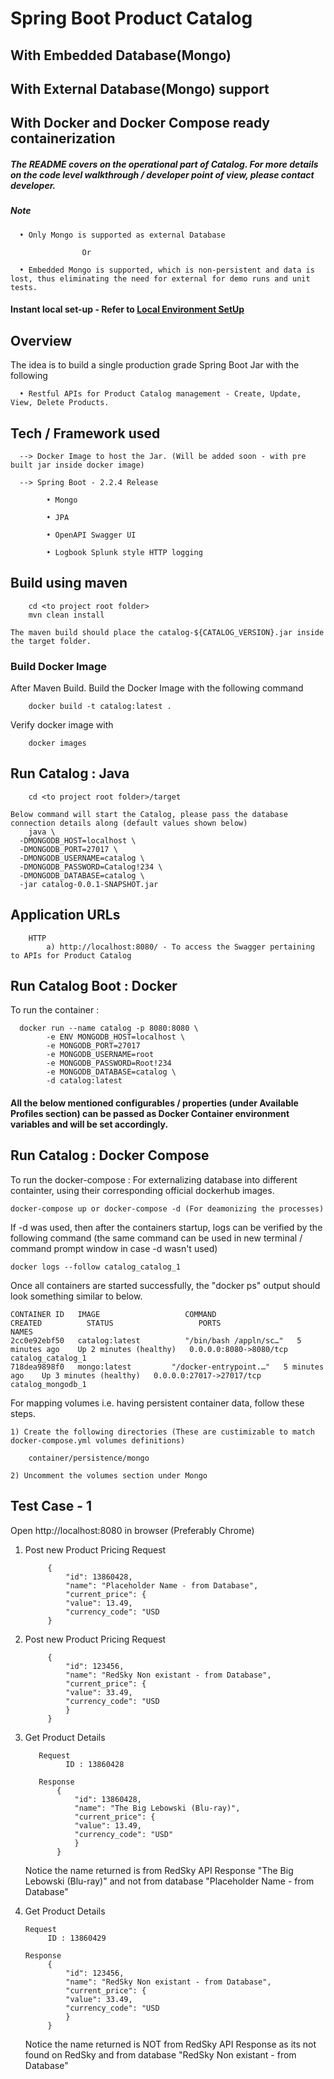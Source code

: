 # Spring Boot Product Catalog
## With Embedded Database(Mongo)
## With External Database(Mongo) support
## With Docker and Docker Compose ready containerization

##### The README covers on the operational part of Catalog. For more details on the code level walkthrough / developer point of view, please contact developer.

##### Note

      • Only Mongo is supported as external Database
      
      				Or
      
      • Embedded Mongo is supported, which is non-persistent and data is lost, thus eliminating the need for external for demo runs and unit tests.

#### Instant local set-up - Refer to  <a href="https://github.com/maheshyaddanapudi/catalog/blob/main/INIT_LOCAL_SETUP.md" target="_blank">Local Environment SetUp</a>


## Overview

The idea is to build a single production grade Spring Boot Jar with the following

      • Restful APIs for Product Catalog management - Create, Update, View, Delete Products.

## Tech / Framework used

      --> Docker Image to host the Jar. (Will be added soon - with pre built jar inside docker image)
	  			
      --> Spring Boot - 2.2.4 Release
			
            • Mongo
            
            • JPA
            
            • OpenAPI Swagger UI
            
            • Logbook Splunk style HTTP logging

## Build using maven

		cd <to project root folder>
		mvn clean install
		
	The maven build should place the catalog-${CATALOG_VERSION}.jar inside the target folder.

### Build Docker Image

After Maven Build. Build the Docker Image with the following command

	    docker build -t catalog:latest .

Verify docker image with

        docker images

## Run Catalog : Java

		cd <to project root folder>/target
		
	Below command will start the Catalog, please pass the database connection details along (default values shown below)
        java \
      -DMONGODB_HOST=localhost \
      -DMONGODB_PORT=27017 \
      -DMONGODB_USERNAME=catalog \
      -DMONGODB_PASSWORD=Catalog!234 \
      -DMONGODB_DATABASE=catalog \
      -jar catalog-0.0.1-SNAPSHOT.jar

## Application URLs

		HTTP
			a) http://localhost:8080/ - To access the Swagger pertaining to APIs for Product Catalog

## Run Catalog Boot : Docker

To run the container :

      docker run --name catalog -p 8080:8080 \
            -e ENV MONGODB_HOST=localhost \
            -e MONGODB_PORT=27017
            -e MONGODB_USERNAME=root
            -e MONGODB_PASSWORD=Root!234
            -e MONGODB_DATABASE=catalog \
            -d catalog:latest

#### All the below mentioned configurables / properties (under Available Profiles section) can be passed as Docker Container environment variables and will be set accordingly.

## Run Catalog : Docker Compose

To run the docker-compose : For externalizing database into different containter, using their corresponding official dockerhub images.

    docker-compose up or docker-compose -d (For deamonizing the processes)

If -d was used, then after the containers startup, logs can be verified by the following command (the same command can be used in new terminal / command prompt window in case -d wasn't used)

    docker logs --follow catalog_catalog_1

Once all containers are started successfully, the "docker ps" output should look something similar to below.

    CONTAINER ID   IMAGE                   COMMAND                  CREATED          STATUS                   PORTS                                              NAMES
    2cc0e92ebf50   catalog:latest          "/bin/bash /appln/sc…"   5 minutes ago    Up 2 minutes (healthy)   0.0.0.0:8080->8080/tcp                             catalog_catalog_1
    718dea9898f0   mongo:latest         "/docker-entrypoint.…"   5 minutes ago    Up 3 minutes (healthy)   0.0.0.0:27017->27017/tcp                             catalog_mongodb_1

For mapping volumes i.e. having persistent container data, follow these steps.

    1) Create the following directories (These are custimizable to match docker-compose.yml volumes definitions)

        container/persistence/mongo

    2) Uncomment the volumes section under Mongo


## Test Case - 1

Open http://localhost:8080 in browser (Preferably Chrome)

1) Post new Product Pricing Request
        
            {
                "id": 13860428,
                "name": "Placeholder Name - from Database",
                "current_price": {
                "value": 13.49,
                "currency_code": "USD
            }

2) Post new Product Pricing Request

            {
                "id": 123456,
                "name": "RedSky Non existant - from Database",
                "current_price": {
                "value": 33.49,
                "currency_code": "USD
                }
            }

3) Get Product Details 

          Request
                ID : 13860428
    
          Response
              {
                  "id": 13860428,
                  "name": "The Big Lebowski (Blu-ray)",
                  "current_price": {
                  "value": 13.49,
                  "currency_code": "USD"
                  }
              }
   
   Notice the name returned is from RedSky API Response "The Big Lebowski (Blu-ray)" and not from database "Placeholder Name - from Database"

4) Get Product Details

       Request
            ID : 13860429
    
       Response
            {
                "id": 123456,
                "name": "RedSky Non existant - from Database",
                "current_price": {
                "value": 33.49,
                "currency_code": "USD
                }
            }

   Notice the name returned is NOT from RedSky API Response as its not found on RedSky and from database "RedSky Non existant - from Database"
